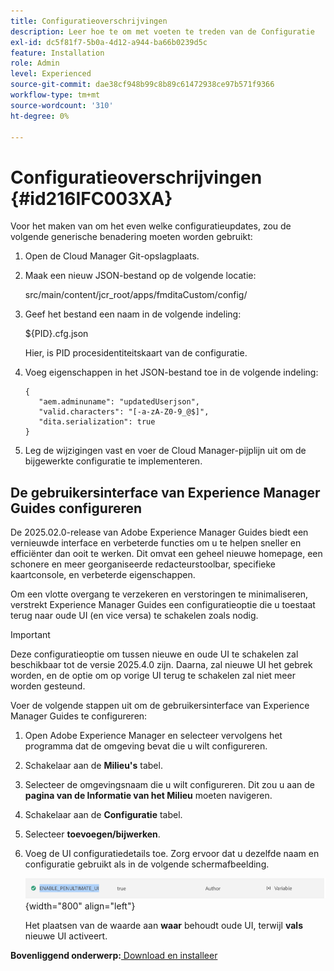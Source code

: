 ```yaml
---
title: Configuratieoverschrijvingen
description: Leer hoe te om met voeten te treden van de Configuratie
exl-id: dc5f81f7-5b0a-4d12-a944-ba66b0239d5c
feature: Installation
role: Admin
level: Experienced
source-git-commit: dae38cf948b99c8b89c61472938ce97b571f9366
workflow-type: tm+mt
source-wordcount: '310'
ht-degree: 0%

---
```


# Configuratieoverschrijvingen {#id216IFC003XA}

Voor het maken van om het even welke configuratieupdates, zou de volgende generische benadering moeten worden gebruikt:

1. Open de Cloud Manager Git-opslagplaats.

1. Maak een nieuw JSON-bestand op de volgende locatie:

   src/main/content/jcr\_root/apps/fmditaCustom/config/

1. Geef het bestand een naam in de volgende indeling:

   $\{PID\}.cfg.json

   Hier, is PID procesidentiteitskaart van de configuratie.

1. Voeg eigenschappen in het JSON-bestand toe in de volgende indeling:

   ```
   {
      "aem.adminuname": "updatedUserjson",
      "valid.characters": "[-a-zA-Z0-9_@$]",
      "dita.serialization": true
   }
   ```

1. Leg de wijzigingen vast en voer de Cloud Manager-pijplijn uit om de bijgewerkte configuratie te implementeren.

## De gebruikersinterface van Experience Manager Guides configureren

De 2025.02.0-release van Adobe Experience Manager Guides biedt een vernieuwde interface en verbeterde functies om u te helpen sneller en efficiënter dan ooit te werken. Dit omvat een geheel nieuwe homepage, een schonere en meer georganiseerde redacteurstoolbar, specifieke kaartconsole, en verbeterde eigenschappen.

Om een vlotte overgang te verzekeren en verstoringen te minimaliseren, verstrekt Experience Manager Guides een configuratieoptie die u toestaat terug naar oude UI (en vice versa) te schakelen zoals nodig.

>[!IMPORTANT]
>
> Deze configuratieoptie om tussen nieuwe en oude UI te schakelen zal beschikbaar tot de versie 2025.4.0 zijn. Daarna, zal nieuwe UI het gebrek worden, en de optie om op vorige UI terug te schakelen zal niet meer worden gesteund.

Voer de volgende stappen uit om de gebruikersinterface van Experience Manager Guides te configureren:

1. Open Adobe Experience Manager en selecteer vervolgens het programma dat de omgeving bevat die u wilt configureren.
2. Schakelaar aan de **Milieu&#39;s** tabel.
3. Selecteer de omgevingsnaam die u wilt configureren. Dit zou u aan de **pagina van de Informatie van het Milieu** moeten navigeren.
4. Schakelaar aan de **Configuratie** tabel.
5. Selecteer **toevoegen/bijwerken**.
6. Voeg de UI configuratiedetails toe. Zorg ervoor dat u dezelfde naam en configuratie gebruikt als in de volgende schermafbeelding.

   ![](assets/enable-penultimate-ui.png){width="800" align="left"}

   Het plaatsen van de waarde aan **waar** behoudt oude UI, terwijl **vals** nieuwe UI activeert.



**Bovenliggend onderwerp:**[ Download en installeer ](download-install.md)

